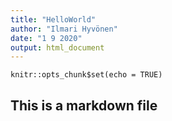 ```yaml
---
title: "HelloWorld"
author: "Ilmari Hyvönen"
date: "1 9 2020"
output: html_document
---
```


```{r setup, include=FALSE}
knitr::opts_chunk$set(echo = TRUE)
```

## This is a markdown file